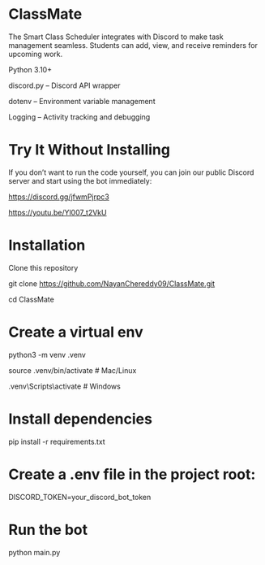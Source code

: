 # ClassMate
The Smart Class Scheduler integrates with Discord to make task management seamless. Students can add, view, and receive reminders for upcoming work.

Python 3.10+

discord.py – Discord API wrapper

dotenv – Environment variable management

Logging – Activity tracking and debugging

# Try It Without Installing

If you don’t want to run the code yourself, you can join our public Discord server and start using the bot immediately:

https://discord.gg/jfwmPjrpc3

https://youtu.be/Yl007_t2VkU

# Installation

Clone this repository

git clone https://github.com/NayanChereddy09/ClassMate.git

cd ClassMate


# Create a virtual env

python3 -m venv .venv

source .venv/bin/activate  # Mac/Linux

.venv\Scripts\activate     # Windows


# Install dependencies

pip install -r requirements.txt


# Create a .env file in the project root:

DISCORD_TOKEN=your_discord_bot_token


# Run the bot

python main.py


